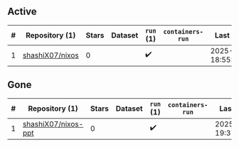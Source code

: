 ## Active
| # | Repository (1) | Stars | Dataset | `run` (1) | `containers-run` | Last Modified |
| --- | --- | --- | --- | --- | --- | --- |
| 1 | [shashiX07/nixos](https://github.com/shashiX07/nixos) | 0 |  | :heavy_check_mark: |  | 2025-03-30 18:55:16+00:00 |

## Gone
| # | Repository (1) | Stars | Dataset | `run` (1) | `containers-run` | Last Modified |
| --- | --- | --- | --- | --- | --- | --- |
| 1 | [shashiX07/nixos-ppt](https://github.com/shashiX07/nixos-ppt) | 0 |  | :heavy_check_mark: |  | 2025-03-21 19:37:33+00:00 |
